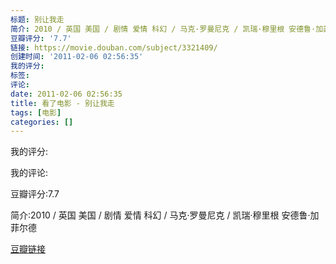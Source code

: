 ```yaml
---
标题: 别让我走
简介: 2010 / 英国 美国 / 剧情 爱情 科幻 / 马克·罗曼尼克 / 凯瑞·穆里根 安德鲁·加菲尔德
豆瓣评分: '7.7'
链接: https://movie.douban.com/subject/3321409/
创建时间: '2011-02-06 02:56:35'
我的评分:
标签:
评论:
date: 2011-02-06 02:56:35
title: 看了电影 - 别让我走
tags: [电影]
categories: []
---
```


我的评分:

我的评论:

豆瓣评分:7.7

简介:2010 / 英国 美国 / 剧情 爱情 科幻 / 马克·罗曼尼克 / 凯瑞·穆里根 安德鲁·加菲尔德

[豆瓣链接](https://movie.douban.com/subject/3321409/)

